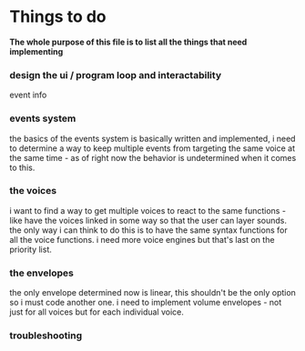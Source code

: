 # Things to do

**The whole purpose of this file is to list all the things that need implementing**

### design the ui / program loop and interactability 
event info

### events system
the basics of the events system is basically written and implemented, i need to determine a way to keep multiple events from targeting the same voice at the same time - as of right now the behavior is undetermined when it comes to this. 

### the voices
i want to find a way to get multiple voices to react to the same functions - like have the voices linked in some way so that the user can layer sounds. the only way i can think to do this is to have the same syntax functions for all the voice functions. 
i need more voice engines but that's last on the priority list. 

### the envelopes
the only envelope determined now is linear, this shouldn't be the only option so i must code another one. i need to implement volume envelopes - not just for all voices but for each individual voice. 

### troubleshooting
